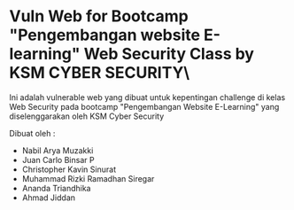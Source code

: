 # Vuln Web for Bootcamp "Pengembangan website E-learning" Web Security Class by KSM CYBER SECURITY\

Ini adalah vulnerable web yang dibuat untuk kepentingan challenge di kelas Web Security pada bootcamp "Pengembangan Website E-Learning" yang diselenggarakan oleh KSM Cyber Security

Dibuat oleh : 
- Nabil Arya Muzakki
- Juan Carlo Binsar P
- Christopher Kavin Sinurat
- Muhammad Rizki Ramadhan Siregar
- Ananda Triandhika
- Ahmad Jiddan

